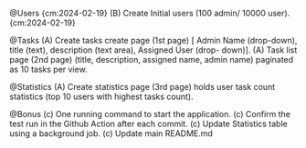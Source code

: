@Users {cm:2024-02-19}
    (B) Create Initial users (100 admin/ 10000 user). {cm:2024-02-19}

@Tasks
    (A) Create tasks create page (1st page) [ Admin Name (drop-down), title (text), description (text area), Assigned User (drop- down)].
    (A) Task list page (2nd page) (title, description, assigned name, admin name) paginated as 10 tasks per view.

@Statistics 
    (A) Create statistics page (3rd page) holds user task count statistics (top 10 users with highest tasks count).

@Bonus
    (c) One running command to start the application.
    (c) Confirm the test run in the Github Action after each commit.
    (c) Update Statistics table using a background job.
    (c) Update main README.md